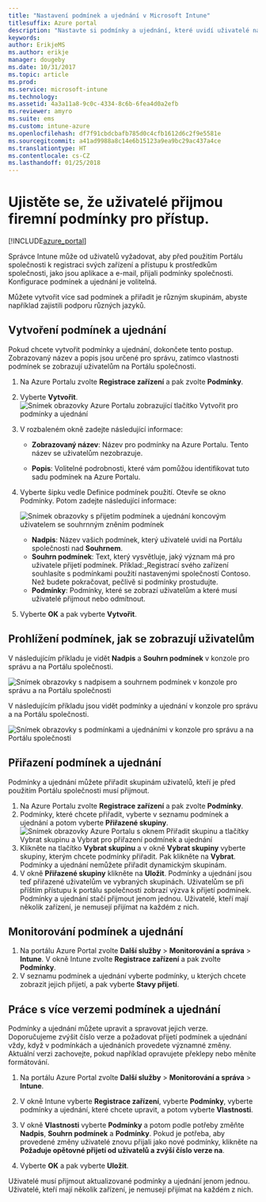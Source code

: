 ```yaml
---
title: "Nastavení podmínek a ujednání v Microsoft Intune"
titlesuffix: Azure portal
description: "Nastavte si podmínky a ujednání, které uvidí uživatelé na Portálu společnosti pro Intune. "
keywords: 
author: ErikjeMS
ms.author: erikje
manager: dougeby
ms.date: 10/31/2017
ms.topic: article
ms.prod: 
ms.service: microsoft-intune
ms.technology: 
ms.assetid: 4a3a11a8-9c0c-4334-8c6b-6fea4d0a2efb
ms.reviewer: amyro
ms.suite: ems
ms.custom: intune-azure
ms.openlocfilehash: df7f91cbdcbafb785d0c4cfb1612d6c2f9e5581e
ms.sourcegitcommit: a41ad9988a8c14e6b15123a9ea9bc29ac437a4ce
ms.translationtype: HT
ms.contentlocale: cs-CZ
ms.lasthandoff: 01/25/2018
---
```

# <a name="ensure-users-accept-company-terms-for-access"></a>Ujistěte se, že uživatelé přijmou firemní podmínky pro přístup.

[!INCLUDE[azure_portal](./includes/azure_portal.md)]

Správce Intune může od uživatelů vyžadovat, aby před použitím Portálu společnosti k registraci svých zařízení a přístupu k prostředkům společnosti, jako jsou aplikace a e-mail, přijali podmínky společnosti. Konfigurace podmínek a ujednání je volitelná.

Můžete vytvořit více sad podmínek a přiřadit je různým skupinám, abyste například zajistili podporu různých jazyků.

## <a name="create-terms-and-conditions"></a>Vytvoření podmínek a ujednání
Pokud chcete vytvořit podmínky a ujednání, dokončete tento postup. Zobrazovaný název a popis jsou určené pro správu, zatímco vlastnosti podmínek se zobrazují uživatelům na Portálu společnosti.

1. Na Azure Portalu zvolte **Registrace zařízení** a pak zvolte **Podmínky**.
2. Vyberte **Vytvořit**.
![Snímek obrazovky Azure Portalu zobrazující tlačítko Vytvořit pro podmínky a ujednání](media/terms-create-terms.png)
3. V rozbaleném okně zadejte následující informace:

   - **Zobrazovaný název**: Název pro podmínky na Azure Portalu. Tento název se uživatelům nezobrazuje.

   - **Popis**: Volitelné podrobnosti, které vám pomůžou identifikovat tuto sadu podmínek na Azure Portalu.

4. Vyberte šipku vedle Definice podmínek použití. Otevře se okno Podmínky. Potom zadejte následující informace:

   ![Snímek obrazovky s přijetím podmínek a ujednání koncovým uživatelem se souhrnným zněním podmínek](./media/terms-summary-create.png)

   - **Nadpis**: Název vašich podmínek, který uživatelé uvidí na Portálu společnosti nad **Souhrnem**.
   - **Souhrn podmínek**: Text, který vysvětluje, jaký význam má pro uživatele přijetí podmínek. Příklad:„Registrací svého zařízení souhlasíte s podmínkami použití nastavenými společností Contoso. Než budete pokračovat, pečlivě si podmínky prostudujte.
   - **Podmínky**: Podmínky, které se zobrazí uživatelům a které musí uživatelé přijmout nebo odmítnout.

5. Vyberte **OK** a pak vyberte **Vytvořit**.

## <a name="see-how-terms-are-displayed-to-your-users"></a>Prohlížení podmínek, jak se zobrazují uživatelům
V následujícím příkladu je vidět **Nadpis** a **Souhrn podmínek** v konzole pro správu a na Portálu společnosti.

![Snímek obrazovky s nadpisem a souhrnem podmínek v konzole pro správu a na Portálu společnosti](./media/terms-summary-terms.png)

V následujícím příkladu jsou vidět podmínky a ujednání v konzole pro správu a na Portálu společnosti.

![Snímek obrazovky s podmínkami a ujednáními v konzole pro správu a na Portálu společnosti](./media/terms-properties-terms.png)

## <a name="assign-terms-and-conditions"></a>Přiřazení podmínek a ujednání

Podmínky a ujednání můžete přiřadit skupinám uživatelů, kteří je před použitím Portálu společnosti musí přijmout.

1. Na Azure Portalu zvolte **Registrace zařízení** a pak zvolte **Podmínky**.
2. Podmínky, které chcete přiřadit, vyberte v seznamu podmínek a ujednání a potom vyberte **Přiřazené skupiny**.
![Snímek obrazovky Azure Portalu s oknem Přiřadit skupinu a tlačítky Vybrat skupinu a Vybrat pro přiřazení podmínek a ujednání](media/terms-assign-groups.png)
3. Klikněte na tlačítko **Vybrat skupinu** a v okně **Vybrat skupiny** vyberte skupiny, kterým chcete podmínky přiřadit. Pak klikněte na **Vybrat**. Podmínky a ujednání nemůžete přiřadit dynamickým skupinám.
4. V okně **Přiřazené skupiny** klikněte na **Uložit**.  Podmínky a ujednání jsou teď přiřazené uživatelům ve vybraných skupinách. Uživatelům se při příštím přístupu k portálu společnosti zobrazí výzva k přijetí podmínek. Podmínky a ujednání stačí přijmout jenom jednou. Uživatelé, kteří mají několik zařízení, je nemusejí přijímat na každém z nich.


## <a name="monitor-terms-and-conditions"></a>Monitorování podmínek a ujednání

1. Na portálu Azure Portal zvolte **Další služby** > **Monitorování a správa** > **Intune**. V okně Intune zvolte **Registrace zařízení** a pak zvolte **Podmínky**.
2. V seznamu podmínek a ujednání vyberte podmínky, u kterých chcete zobrazit jejich přijetí, a pak vyberte **Stavy přijetí**.

## <a name="work-with-multiple-versions-of-terms-and-conditions"></a>Práce s více verzemi podmínek a ujednání
Podmínky a ujednání můžete upravit a spravovat jejich verze. Doporučujeme zvýšit číslo verze a požadovat přijetí podmínek a ujednání vždy, když v podmínkách a ujednáních provedete významné změny. Aktuální verzi zachovejte, pokud například opravujete překlepy nebo měníte formátování.

1. Na portálu Azure Portal zvolte **Další služby** > **Monitorování a správa** > **Intune**.

2. V okně Intune vyberte **Registrace zařízení**, vyberte **Podmínky**, vyberte podmínky a ujednání, které chcete upravit, a potom vyberte **Vlastnosti**.

4. V okně **Vlastnosti** vyberte **Podmínky** a potom podle potřeby změňte **Nadpis**, **Souhrn podmínek** a **Podmínky**. Pokud je potřeba, aby provedené změny uživatelé znovu přijali jako nové podmínky, klikněte na **Požaduje opětovné přijetí od uživatelů a zvýší číslo verze na**.

4.  Vyberte **OK** a pak vyberte **Uložit**.

Uživatelé musí přijmout aktualizované podmínky a ujednání jenom jednou. Uživatelé, kteří mají několik zařízení, je nemusejí přijímat na každém z nich.
